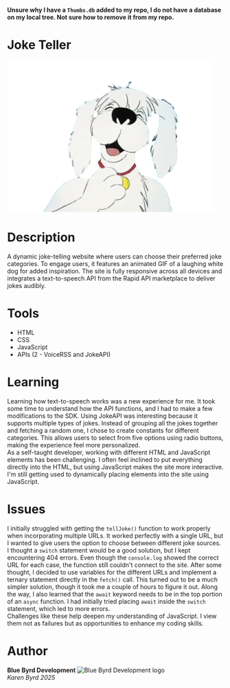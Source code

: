 **Unsure why I have a `Thumbs.db` added to my repo, I do not have a database on my local tree. Not sure how to remove it from my repo.**

# Joke Teller
![Joke Teller image](assets/laughingDog.gif)

# Description
A dynamic joke-telling website where users can choose their preferred joke categories. To engage users, it features an animated GIF of a laughing white dog for added inspiration. The site is fully responsive across all devices and integrates a text-to-speech API from the Rapid API marketplace to deliver jokes audibly.
# Tools
- HTML
- CSS
- JavaScript
- APIs (2 - VoiceRSS and JokeAPI)
# Learning
Learning how text-to-speech works was a new experience for me. It took some time to understand how the API functions, and I had to make a few modifications to the SDK. Using JokeAPI was interesting because it supports multiple types of jokes. Instead of grouping all the jokes together and fetching a random one, I chose to create constants for different categories. This allows users to select from five options using radio buttons, making the experience feel more personalized.
<br>
As a self-taught developer, working with different HTML and JavaScript elements has been challenging. I often feel inclined to put everything directly into the HTML, but using JavaScript makes the site more interactive. I'm still getting used to dynamically placing elements into the site using JavaScript.
# Issues
I initially struggled with getting the `tellJoke()` function to work properly when incorporating multiple URLs. It worked perfectly with a single URL, but I wanted to give users the option to choose between different joke sources. I thought a `switch` statement would be a good solution, but I kept encountering 404 errors. Even though the `console.log` showed the correct URL for each case, the function still couldn't connect to the site. After some thought, I decided to use variables for the different URLs and implement a ternary statement directly in the `fetch()` call. This turned out to be a much simpler solution, though it took me a couple of hours to figure it out. Along the way, I also learned that the `await` keyword needs to be in the top portion of an `async` function. I had initially tried placing `await` inside the `switch` statement, which led to more errors.
<br>
Challenges like these help deepen my understanding of JavaScript. I view them not as failures but as opportunities to enhance my coding skills.
# Author
**Blue Byrd Development** ![Blue Byrd Development logo](assets/favicon.ico)
<br>
*Karen Byrd 2025*
